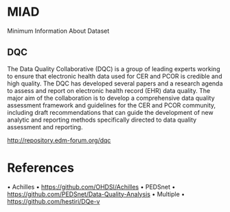 # MIAD
Minimum Information About Dataset


## DQC

The Data Quality Collaborative (DQC) is a group of leading experts working to ensure that electronic health data used for CER and PCOR is credible and high quality. The DQC has developed several papers and a research agenda to assess and report on electronic health record (EHR) data quality. The major aim of the collaboration is to develop a comprehensive data quality assessment framework and guidelines for the CER and PCOR community, including draft recommendations that can guide the development of new analytic and reporting methods specifically directed to data quality assessment and reporting.

http://repository.edm-forum.org/dqc

# References

•	Achilles
  •	https://github.com/OHDSI/Achilles 
•	PEDSnet
  •	https://github.com/PEDSnet/Data-Quality-Analysis
•	Multiple
  •	https://github.com/hestiri/DQe-v 

